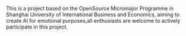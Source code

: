 This is a project based on the OpenSource Micromajor Programme in Shanghai University of International Business and Economics, aiming to create AI for emotional purposes,all enthusiasts are welcome to actively participate in this project.
